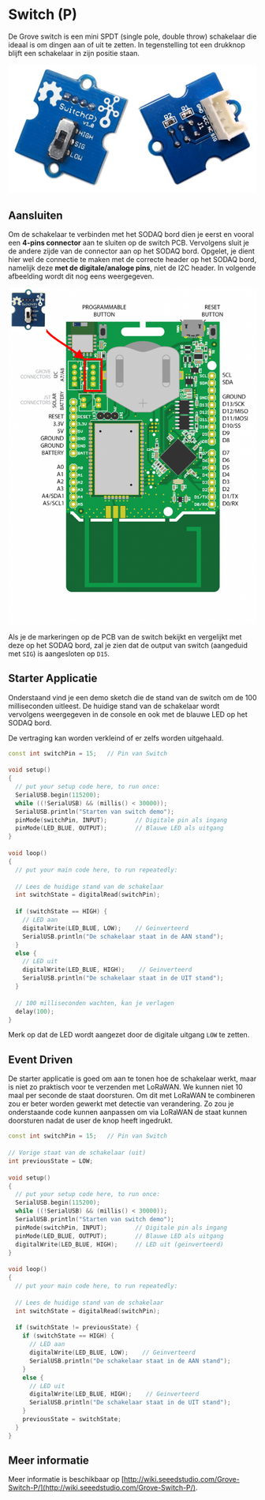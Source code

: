 # Switch (P)

De Grove switch is een mini SPDT (single pole, double throw) schakelaar die ideaal is om dingen aan of uit te zetten. In tegenstelling tot een drukknop blijft een schakelaar in zijn positie staan.

![De Switch (P)](./img/switch_p.jpg)

## Aansluiten

Om de schakelaar te verbinden met het SODAQ bord dien je eerst en vooral een **4-pins connector** aan te sluiten op de switch PCB. Vervolgens sluit je de andere zijde van de connector aan op het SODAQ bord. Opgelet, je dient hier wel de connectie te maken met de correcte header op het SODAQ bord, namelijk deze **met de digitale/analoge pins**, niet de I2C header. In volgende afbeelding wordt dit nog eens weergegeven.

![Switch op het SODAQ bord aansluiten](./img/connecting_switch_to_sodaq.png)

Als je de markeringen op de PCB van de switch bekijkt en vergelijkt met deze op het SODAQ bord, zal je zien dat de output van switch (aangeduid met `SIG`) is aangesloten op `D15`.

## Starter Applicatie

Onderstaand vind je een demo sketch die de stand van de switch om de 100 milliseconden uitleest. De huidige stand van de schakelaar wordt vervolgens weergegeven in de console en ook met de blauwe LED op het SODAQ bord.

De vertraging kan worden verkleind of er zelfs worden uitgehaald.

```c++
const int switchPin = 15;   // Pin van Switch

void setup()
{
  // put your setup code here, to run once:
  SerialUSB.begin(115200);
  while ((!SerialUSB) && (millis() < 30000));
  SerialUSB.println("Starten van switch demo");
  pinMode(switchPin, INPUT);        // Digitale pin als ingang
  pinMode(LED_BLUE, OUTPUT);        // Blauwe LED als uitgang
}

void loop()
{
  // put your main code here, to run repeatedly:

  // Lees de huidige stand van de schakelaar
  int switchState = digitalRead(switchPin);

  if (switchState == HIGH) {
    // LED aan
    digitalWrite(LED_BLUE, LOW);    // Geinverteerd
    SerialUSB.println("De schakelaar staat in de AAN stand");
  }
  else {
    // LED uit
    digitalWrite(LED_BLUE, HIGH);    // Geinverteerd
    SerialUSB.println("De schakelaar staat in de UIT stand");
  }

  // 100 milliseconden wachten, kan je verlagen
  delay(100);
}
```

Merk op dat de LED wordt aangezet door de digitale uitgang `LOW` te zetten.

## Event Driven

De starter applicatie is goed om aan te tonen hoe de schakelaar werkt, maar is niet zo praktisch voor te verzenden met LoRaWAN. We kunnen niet 10 maal per seconde de staat doorsturen. Om dit met LoRaWAN te combineren zou er beter worden gewerkt met detectie van verandering. Zo zou je onderstaande code kunnen aanpassen om via LoRaWAN de staat kunnen doorsturen nadat de user de knop heeft ingedrukt.

```c++
const int switchPin = 15;   // Pin van Switch

// Vorige staat van de schakelaar (uit)
int previousState = LOW;

void setup()
{
  // put your setup code here, to run once:
  SerialUSB.begin(115200);
  while ((!SerialUSB) && (millis() < 30000));
  SerialUSB.println("Starten van switch demo");
  pinMode(switchPin, INPUT);        // Digitale pin als ingang
  pinMode(LED_BLUE, OUTPUT);        // Blauwe LED als uitgang
  digitalWrite(LED_BLUE, HIGH);     // LED uit (geinverteerd)
}

void loop()
{
  // put your main code here, to run repeatedly:

  // Lees de huidige stand van de schakelaar
  int switchState = digitalRead(switchPin);

  if (switchState != previousState) {
    if (switchState == HIGH) {
      // LED aan
      digitalWrite(LED_BLUE, LOW);    // Geinverteerd
      SerialUSB.println("De schakelaar staat in de AAN stand");
    }
    else {
      // LED uit
      digitalWrite(LED_BLUE, HIGH);    // Geinverteerd
      SerialUSB.println("De schakelaar staat in de UIT stand");
    }
    previousState = switchState;
  }
}
```

## Meer informatie

Meer informatie is beschikbaar op [http://wiki.seeedstudio.com/Grove-Switch-P/](http://wiki.seeedstudio.com/Grove-Switch-P/).